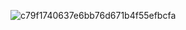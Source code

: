 ![c79f1740637e6bb76d671b4f55efbcfa](https://user-images.githubusercontent.com/69972517/122791414-e35d5d80-d2c1-11eb-98e6-7859ad79c3d8.jpg)
